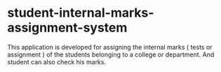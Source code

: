 # student-internal-marks-assignment-system
This application is developed for assigning the internal marks ( tests or assignment ) of the students belonging to a college or department.
And student can also check his marks.

